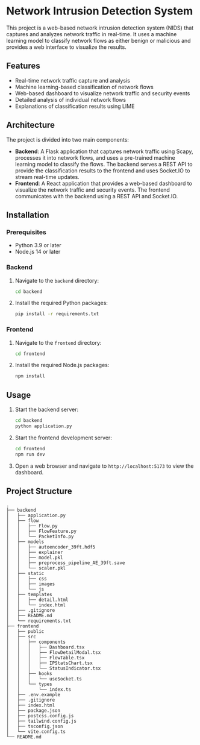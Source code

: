 # Network Intrusion Detection System

This project is a web-based network intrusion detection system (NIDS) that captures and analyzes network traffic in real-time. It uses a machine learning model to classify network flows as either benign or malicious and provides a web interface to visualize the results.

## Features

- Real-time network traffic capture and analysis
- Machine learning-based classification of network flows
- Web-based dashboard to visualize network traffic and security events
- Detailed analysis of individual network flows
- Explanations of classification results using LIME

## Architecture

The project is divided into two main components:

- **Backend**: A Flask application that captures network traffic using Scapy, processes it into network flows, and uses a pre-trained machine learning model to classify the flows. The backend serves a REST API to provide the classification results to the frontend and uses Socket.IO to stream real-time updates.
- **Frontend**: A React application that provides a web-based dashboard to visualize the network traffic and security events. The frontend communicates with the backend using a REST API and Socket.IO.

## Installation

### Prerequisites

- Python 3.9 or later
- Node.js 14 or later

### Backend

1.  Navigate to the `backend` directory:
    ```bash
    cd backend
    ```
2.  Install the required Python packages:
    ```bash
    pip install -r requirements.txt
    ```

### Frontend

1.  Navigate to the `frontend` directory:
    ```bash
    cd frontend
    ```
2.  Install the required Node.js packages:
    ```bash
    npm install
    ```

## Usage

1.  Start the backend server:
    ```bash
    cd backend
    python application.py
    ```
2.  Start the frontend development server:
    ```bash
    cd frontend
    npm run dev
    ```
3.  Open a web browser and navigate to `http://localhost:5173` to view the dashboard.

## Project Structure

```
.
├── backend
│   ├── application.py
│   ├── flow
│   │   ├── Flow.py
│   │   ├── FlowFeature.py
│   │   └── PacketInfo.py
│   ├── models
│   │   ├── autoencoder_39ft.hdf5
│   │   ├── explainer
│   │   ├── model.pkl
│   │   ├── preprocess_pipeline_AE_39ft.save
│   │   └── scaler.pkl
│   ├── static
│   │   ├── css
│   │   ├── images
│   │   └── js
│   ├── templates
│   │   ├── detail.html
│   │   └── index.html
│   ├── .gitignore
│   ├── README.md
│   └── requirements.txt
├── frontend
│   ├── public
│   ├── src
│   │   ├── components
│   │   │   ├── Dashboard.tsx
│   │   │   ├── FlowDetailModal.tsx
│   │   │   ├── FlowTable.tsx
│   │   │   ├── IPStatsChart.tsx
│   │   │   └── StatusIndicator.tsx
│   │   ├── hooks
│   │   │   └── useSocket.ts
│   │   └── types
│   │       └── index.ts
│   ├── .env.example
│   ├── .gitignore
│   ├── index.html
│   ├── package.json
│   ├── postcss.config.js
│   ├── tailwind.config.js
│   ├── tsconfig.json
│   └── vite.config.ts
└── README.md
```

